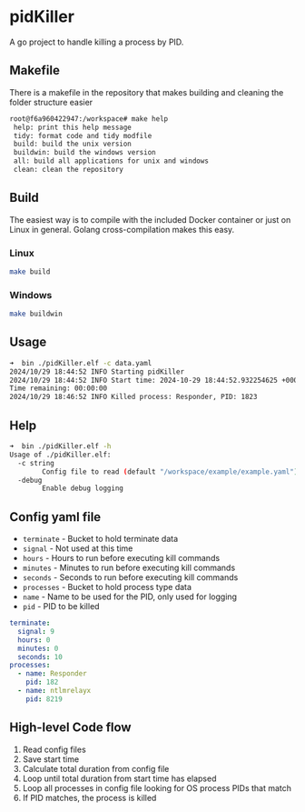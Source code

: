 # pidKiller
A go project to handle killing a process by PID.

## Makefile
There is a makefile in the repository that makes building and cleaning the folder structure easier

```bash
root@f6a960422947:/workspace# make help
 help: print this help message
 tidy: format code and tidy modfile
 build: build the unix version
 buildwin: build the windows version
 all: build all applications for unix and windows
 clean: clean the repository
```

## Build
The easiest way is to compile with the included Docker container or just on Linux in general. Golang cross-compilation makes this easy.
### Linux
```bash
make build
```

### Windows
```bash
make buildwin
```

## Usage
```bash
➜  bin ./pidKiller.elf -c data.yaml
2024/10/29 18:44:52 INFO Starting pidKiller
2024/10/29 18:44:52 INFO Start time: 2024-10-29 18:44:52.932254625 +0000 UTC m=+0.045336682
Time remaining: 00:00:00
2024/10/29 18:46:52 INFO Killed process: Responder, PID: 1823
```

## Help
```bash
➜  bin ./pidKiller.elf -h
Usage of ./pidKiller.elf:
  -c string
        Config file to read (default "/workspace/example/example.yaml")
  -debug
        Enable debug logging
```

## Config yaml file
- `terminate` - Bucket to hold terminate data
- `signal` - Not used at this time
- `hours` - Hours to run before executing kill commands
- `minutes` - Minutes to run before executing kill commands
- `seconds` - Seconds to run before executing kill commands
- `processes` - Bucket to hold process type data
- `name` - Name to be used for the PID, only used for logging
- `pid` - PID to be killed

```yaml
terminate:
  signal: 9 
  hours: 0
  minutes: 0
  seconds: 10
processes:
  - name: Responder
    pid: 182
  - name: ntlmrelayx
    pid: 8219
```

## High-level Code flow
1. Read config files
2. Save start time
3. Calculate total duration from config file
4. Loop until total duration from start time has elapsed
5. Loop all processes in config file looking for OS process PIDs that match
6. If PID matches, the process is killed